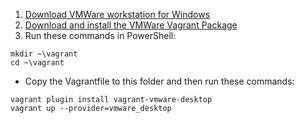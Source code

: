 1) <a href=https://m.majorgeeks.com/files/details/vmware_workstation_for_windows.html>Download VMWare workstation for Windows</a>
2) <a href=https://developer.hashicorp.com/vagrant/install/vmware>Download and install the VMWare Vagrant Package</a>
3) Run these commands in PowerShell:
```
mkdir ~\vagrant
cd ~\vagrant
```

* Copy the Vagrantfile to this folder and then run these commands:
```
vagrant plugin install vagrant-vmware-desktop
vagrant up --provider=vmware_desktop
```
